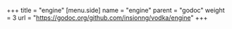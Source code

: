 +++
title = "engine"
[menu.side]
  name = "engine"
  parent = "godoc"
  weight = 3
  url = "https://godoc.org/github.com/insionng/vodka/engine"
+++
